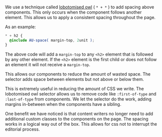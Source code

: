 We use a technique called [lobotomised owl](https://alistapart.com/article/axiomatic-css-and-lobotomized-owls) ( `* + *` ) to add spacing above components. This  only occurs when the component follows another element. This allows us to apply a consistent spacing  throughout the page.

As an example:
```scss
* + h2 {
  @include AU-space( margin-top, 2unit );
}
```
The above code will add a `margin-top` to any `<h2>` element that is followed by any other element. If the `<h2>` element is the first child or does not follow an element it will not receive a `margin-top`.

This allows our components to reduce the amount of wasted space. The selector adds space between elements but not above or below them. 

This is extremely useful in reducing the amount of CSS we write. The lobotomised owl selector allows us to remove code like `:first-of-type` and `:last-of-type` from components. We let the selector do the work, adding margins in-between when the components have a sibling.

One benefit we have noticed is that content writers no longer need to add additional custom classes to the components on the page. The spacing works in a logical way out of the box. This allows for css not to interrupt the editorial process.
